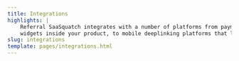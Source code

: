 ```yaml
---
title: Integrations
highlights: |
    Referral SaaSquatch integrates with a number of platforms from payment systems that manage automatic referral tracking and fulfillment, to tag management sytems that simplifies installing integrating
    widgets inside your product, to mobile deeplinking platforms that let you optimize and personalize the mobile referral experience.
slug: integrations
template: pages/integrations.html
---
```


